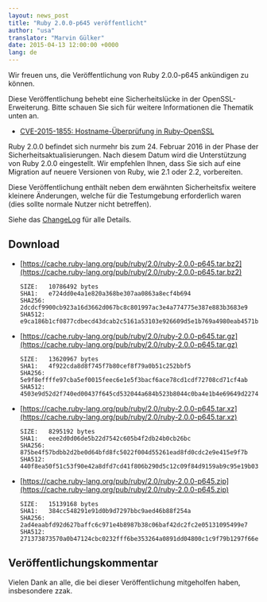 ```yaml
---
layout: news_post
title: "Ruby 2.0.0-p645 veröffentlicht"
author: "usa"
translator: "Marvin Gülker"
date: 2015-04-13 12:00:00 +0000
lang: de
---
```


Wir freuen uns, die Veröffentlichung von Ruby 2.0.0-p645 ankündigen zu können.

Diese Veröffentlichung behebt eine Sicherheitslücke in der
OpenSSL-Erweiterung.
Bitte schauen Sie sich für weitere Informationen die Thematik unten
an.

* [CVE-2015-1855: Hostname-Überprüfung in Ruby-OpenSSL](https://www.ruby-lang.org/de/news/2015/04/13/ruby-openssl-hostname-matching-vulnerability/)

Ruby 2.0.0 befindet sich nurmehr bis zum 24. Februar 2016 in der Phase
der Sicherheitsaktualisierungen.
Nach diesem Datum wird die Unterstützung von Ruby 2.0.0 eingestellt.
Wir empfehlen Ihnen, dass Sie sich auf eine Migration auf neuere Versionen
von Ruby, wie 2.1 oder 2.2, vorbereiten.

Diese Veröffentlichung enthält neben dem erwähnten Sicherheitsfix
weitere kleinere Änderungen, welche für die Testumgebung erforderlich
waren (dies sollte normale Nutzer nicht betreffen).

Siehe das
[ChangeLog](http://svn.ruby-lang.org/repos/ruby/tags/v2_0_0_645/ChangeLog)
für alle Details.

## Download

* [https://cache.ruby-lang.org/pub/ruby/2.0/ruby-2.0.0-p645.tar.bz2](https://cache.ruby-lang.org/pub/ruby/2.0/ruby-2.0.0-p645.tar.bz2)

      SIZE:   10786492 bytes
      SHA1:   e724dd0e4a1e820a368be307aa0863a8ecf4b694
      SHA256: 2dcdcf9900cb923a16d3662d067bc8c801997ac3e4a774775e387e883b3683e9
      SHA512: e9ca186b1cf0877cdbecd43dcab2c5161a53103e926609d5e1b769a4980eab4571bfd0951788b4fc92dfd9d10175b0f5f36ea2c7289e575a9db9b62c02f93185

* [https://cache.ruby-lang.org/pub/ruby/2.0/ruby-2.0.0-p645.tar.gz](https://cache.ruby-lang.org/pub/ruby/2.0/ruby-2.0.0-p645.tar.gz)

      SIZE:   13620967 bytes
      SHA1:   4f922cda8d8f745f7b80cef8f79a0b51c252bbf5
      SHA256: 5e9f8effffe97cba5ef0015feec6e1e5f3bacf6ace78cd1cdf72708cd71cf4ab
      SHA512: 4503e9d52d2f740ed00437f645cd532044a684b523b8044c0ba4e1b4e69649d2274d5b94fc8273acbbc19d3bb3f15375b93de5140d39f973f2fbb746500633b8

* [https://cache.ruby-lang.org/pub/ruby/2.0/ruby-2.0.0-p645.tar.xz](https://cache.ruby-lang.org/pub/ruby/2.0/ruby-2.0.0-p645.tar.xz)

      SIZE:   8295192 bytes
      SHA1:   eee2d0d06de5b22d7542c605b4f2db24b0cb26bc
      SHA256: 875be4f57bdbb2d2be0d64bfd8fc5022f004d55261ead8fd0cdc2e9e415e9f7b
      SHA512: 440f8ea50f51c53f90e42a8dfd7cd41f806b290d5c12c09f84d9159ab9c95e19b036cd8a5dc788844da501b9fcd1fa8ad8352ef7417998debc1b43a61a4ea4dc

* [https://cache.ruby-lang.org/pub/ruby/2.0/ruby-2.0.0-p645.zip](https://cache.ruby-lang.org/pub/ruby/2.0/ruby-2.0.0-p645.zip)

      SIZE:   15139168 bytes
      SHA1:   384cc548291e91d0b9d7297bbc9aed46b88f254a
      SHA256: 2ad4eaabfd92d627baffc6c971e4b8987b38c06baf42dc2fc2e05131095499e7
      SHA512: 271373873570a0b47124cbc0232fff6be353264a0891dd04800c1c9f79b1297f66e0d4e817f474432b20cbf055c8f421548a11a6ec19b68dad16cc78f1ba9876

## Veröffentlichungskommentar

Vielen Dank an alle, die bei dieser Veröffentlichung mitgeholfen
haben, insbesondere zzak.
